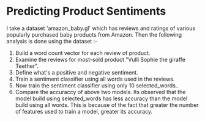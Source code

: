 # Predicting Product Sentiments

I take a dataset 'amazon_baby.gl' which has reviews and ratings of various popularly purchased baby products from Amazon. Then the following analysis is done using the dataset :-
  1. Build a word count vector for each review of product.
  2. Examine the reviews for most-sold product "Vulli Sophie the giraffe Teether".
  3. Define what's a positive and negative sentiment.
  4. Train a sentiment classifier using all words used in the reviews.
  5. Now train the sentiment classifier using only 10 selected_words..
  6. Compare the accuraccy of above two models.
Its observed that the model build using selected_words has less accuracy than the model build using all words. This is because of the fact that greater the number of features used to train a model, greater its accuracy.